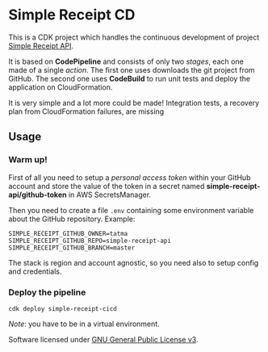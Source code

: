 # Simple Receipt CD

This is a CDK project which handles the continuous development of project [Simple Receipt API](../README.md).

It is based on **CodePipeline** and consists of only two *stages*, each one made of a single *action*. The first one uses downloads the git project from GitHub. The second one uses **CodeBuild** to run unit tests and deploy the application on CloudFormation.

It is very simple and a lot more could be made! Integration tests, a recovery plan from CloudFormation failures, are missing

## Usage

### Warm up!

First of all you need to setup a *personal access token* within your GitHub account and store the value of the token in a secret named **simple-receipt-api/github-token** in AWS SecretsManager.

Then you need to create a file `.env` containing some environment variable about the GitHub repository. Example:

    SIMPLE_RECEIPT_GITHUB_OWNER=tatma
    SIMPLE_RECEIPT_GITHUB_REPO=simple-receipt-api
    SIMPLE_RECEIPT_GITHUB_BRANCH=master
 

The stack is region and account agnostic, so you need also to setup config and credentials.

### Deploy the pipeline

    cdk deploy simple-receipt-cicd

*Note*: you have to be in a virtual environment.

Software licensed under [GNU General Public License v3](./LICENSE.md).